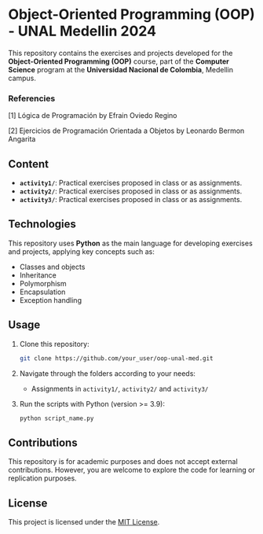 # Object-Oriented Programming (OOP) - UNAL Medellin 2024

This repository contains the exercises and projects developed for the **Object-Oriented Programming (OOP)** course, part of the **Computer Science** program at the **Universidad Nacional de Colombia**, Medellin campus.

### Referencies
[1] Lógica de Programación by Efrain Oviedo Regino

[2] Ejercicios de Programación Orientada a Objetos by Leonardo Bermon Angarita

## Content

- **`activity1/`**: Practical exercises proposed in class or as assignments.
- **`activity2/`**: Practical exercises proposed in class or as assignments.
- **`activity3/`**: Practical exercises proposed in class or as assignments.

## Technologies

This repository uses **Python** as the main language for developing exercises and projects, applying key concepts such as:

- Classes and objects
- Inheritance
- Polymorphism
- Encapsulation
- Exception handling

## Usage

1. Clone this repository:
   ```bash
   git clone https://github.com/your_user/oop-unal-med.git
   ```
2. Navigate through the folders according to your needs:
   - Assignments in `activity1/`, `activity2/` and `activity3/`

3. Run the scripts with Python (version >= 3.9):
   ```bash
   python script_name.py
   ```

## Contributions

This repository is for academic purposes and does not accept external contributions. However, you are welcome to explore the code for learning or replication purposes.

## License

This project is licensed under the [MIT License](LICENSE).
